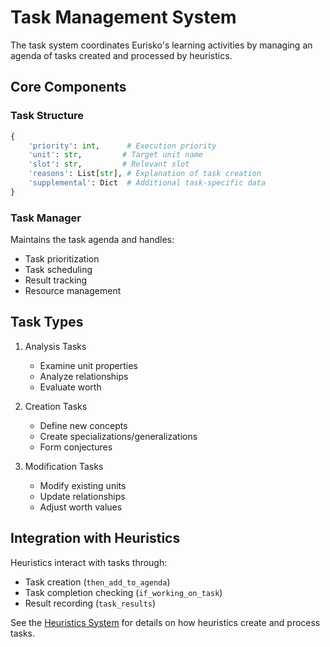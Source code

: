 # Task Management System

The task system coordinates Eurisko's learning activities by managing an agenda of tasks created and processed by heuristics.

## Core Components

### Task Structure
```python
{
    'priority': int,      # Execution priority
    'unit': str,         # Target unit name
    'slot': str,         # Relevant slot
    'reasons': List[str], # Explanation of task creation
    'supplemental': Dict  # Additional task-specific data
}
```

### Task Manager
Maintains the task agenda and handles:
- Task prioritization
- Task scheduling
- Result tracking
- Resource management

## Task Types

1. Analysis Tasks
   - Examine unit properties
   - Analyze relationships
   - Evaluate worth

2. Creation Tasks
   - Define new concepts
   - Create specializations/generalizations
   - Form conjectures

3. Modification Tasks
   - Modify existing units
   - Update relationships
   - Adjust worth values

## Integration with Heuristics

Heuristics interact with tasks through:
- Task creation (`then_add_to_agenda`)
- Task completion checking (`if_working_on_task`)
- Result recording (`task_results`)

See the [Heuristics System](../heuristics/README.md) for details on how heuristics create and process tasks.
